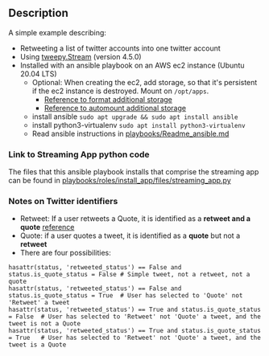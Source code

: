 
## Description
A simple example describing:
* Retweeting a list of twitter accounts into one twitter account
* Using [tweepy.Stream](https://docs.tweepy.org/en/stable/streaming.html) (version 4.5.0)
* Installed with an ansible playbook on an AWS ec2 instance (Ubuntu 20.04 LTS)
    * Optional: When creating the ec2, add storage, so that it's persistent if the ec2 instance is destroyed.  Mount on `/opt/apps`.
         * [Reference to format additional storage](https://docs.aws.amazon.com/AWSEC2/latest/UserGuide/add-instance-store-volumes.html)
         * [Reference to automount additional storage](https://docs.aws.amazon.com/AWSEC2/latest/UserGuide/ebs-using-volumes.html#ebs-mount-after-reboot)
    * install ansible `sudo apt upgrade && sudo apt install ansible`
    * install python3-virtualenv `sudo apt install python3-virtualenv`
    * Read ansible instructions in [playbooks/Readme_ansible.md](https://github.com/johnedstone/twitter-stream-retreat-simple/tree/main/playbooks)

### Link to Streaming App python code
The files that this ansible playbook installs
that comprise the streaming app can be found in
[playbooks/roles/install_app/files/streaming_app.py](https://github.com/johnedstone/twitter-stream-retreat-simple/tree/main/playbooks/roles/install_app/files)

### Notes on Twitter identifiers
* Retweet: If a user retweets a Quote, it is identified as a __retweet and a quote__
[reference](https://developer.twitter.com/en/docs/twitter-api/v1/data-dictionary/object-model/tweet)
* Quote: if a user quotes a tweet, it is identified as a __quote__ but not a __retweet__
* There are four possibilities:
```
hasattr(status, 'retweeted_status') == False and status.is_quote_status = False # Simple tweet, not a retweet, not a quote
hasattr(status, 'retweeted_status') == False and status.is_quote_status = True  # User has selected to 'Quote' not 'Retweet' a tweet
hasattr(status, 'retweeted_status') == True and status.is_quote_status = False  # User has selected to 'Retweet' not 'Quote' a tweet, and the tweet is not a Quote
hasattr(status, 'retweeted_status') == True and status.is_quote_status = True   # User has selected to 'Retweet' not 'Quote' a tweet, and the tweet is a Quote
```

<!--
# vim: ai et ts=4 sw=4 sts=4 nu
-->
